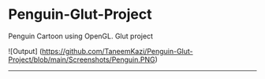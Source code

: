 # Penguin-Glut-Project

Penguin Cartoon using OpenGL. Glut project

![Output] (https://github.com/TaneemKazi/Penguin-Glut-Project/blob/main/Screenshots/Penguin.PNG)

---
